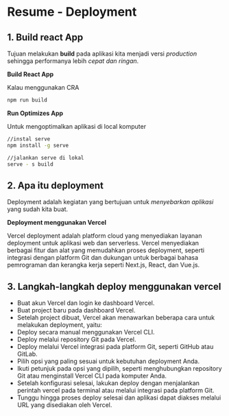 # Resume - Deployment

## 1. Build react App

Tujuan melakukan **build** pada aplikasi kita menjadi versi _production_ sehingga performanya lebih _cepat dan ringan_.

**Build React App**

Kalau menggunakan CRA

```sh
npm run build
```

**Run Optimizes App**

Untuk mengoptimalkan aplikasi di local komputer

```sh
//instal serve
npm install -g serve

//jalankan serve di lokal
serve - s build
```

## 2. Apa itu deployment

Deployment adalah kegiatan yang bertujuan untuk _menyebarkan aplikasi_ yang sudah kita buat.

**Deployment menggunakan Vercel**

Vercel deployment adalah platform cloud yang menyediakan layanan deployment untuk aplikasi web dan serverless. Vercel menyediakan berbagai fitur dan alat yang memudahkan proses deployment, seperti integrasi dengan platform Git dan dukungan untuk berbagai bahasa pemrograman dan kerangka kerja seperti Next.js, React, dan Vue.js.

## 3. Langkah-langkah deploy menggunakan vercel

- Buat akun Vercel dan login ke dashboard Vercel.
- Buat project baru pada dashboard Vercel.
- Setelah project dibuat, Vercel akan menawarkan beberapa cara untuk melakukan deployment, yaitu:
- Deploy secara manual menggunakan Vercel CLI.
- Deploy melalui repository Git pada Vercel.
- Deploy melalui Vercel integrasi pada platform Git, seperti GitHub atau GitLab.
- Pilih opsi yang paling sesuai untuk kebutuhan deployment Anda.
- Ikuti petunjuk pada opsi yang dipilih, seperti menghubungkan repository Git atau menginstall Vercel CLI pada komputer Anda.
- Setelah konfigurasi selesai, lakukan deploy dengan menjalankan perintah vercel pada terminal atau melalui integrasi pada platform Git.
- Tunggu hingga proses deploy selesai dan aplikasi dapat diakses melalui URL yang disediakan oleh Vercel.
